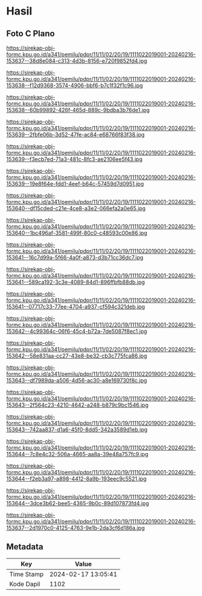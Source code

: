 # Hasil

## Foto C Plano

https://sirekap-obj-formc.kpu.go.id/a341/pemilu/pdpr/11/11/02/20/19/1111022019001-20240216-153637--38d8e084-c313-4d3b-8156-e720f9852fd4.jpg

https://sirekap-obj-formc.kpu.go.id/a341/pemilu/pdpr/11/11/02/20/19/1111022019001-20240216-153638--f12d9368-3574-4906-bbf6-b7c1f32f1c96.jpg

https://sirekap-obj-formc.kpu.go.id/a341/pemilu/pdpr/11/11/02/20/19/1111022019001-20240216-153638--60b99892-426f-465d-889c-9bdba3b76de1.jpg

https://sirekap-obj-formc.kpu.go.id/a341/pemilu/pdpr/11/11/02/20/19/1111022019001-20240216-153639--2fbfe06b-3d52-47fe-ac84-e68766f83f38.jpg

https://sirekap-obj-formc.kpu.go.id/a341/pemilu/pdpr/11/11/02/20/19/1111022019001-20240216-153639--f3ecb7ed-71a3-481c-8fc3-ae2106ee5f43.jpg

https://sirekap-obj-formc.kpu.go.id/a341/pemilu/pdpr/11/11/02/20/19/1111022019001-20240216-153639--19e8f64e-fdd1-4eef-b64c-57459d7d0951.jpg

https://sirekap-obj-formc.kpu.go.id/a341/pemilu/pdpr/11/11/02/20/19/1111022019001-20240216-153640--df15cded-c21e-4ce8-a3e2-066efa2a0e65.jpg

https://sirekap-obj-formc.kpu.go.id/a341/pemilu/pdpr/11/11/02/20/19/1111022019001-20240216-153640--1bc496af-3581-499f-80c0-c48593c00e86.jpg

https://sirekap-obj-formc.kpu.go.id/a341/pemilu/pdpr/11/11/02/20/19/1111022019001-20240216-153641--16c7d99a-5f66-4a0f-a873-d3b71cc36dc7.jpg

https://sirekap-obj-formc.kpu.go.id/a341/pemilu/pdpr/11/11/02/20/19/1111022019001-20240216-153641--589ca192-3c3e-4089-84d1-896ffbfb88db.jpg

https://sirekap-obj-formc.kpu.go.id/a341/pemilu/pdpr/11/11/02/20/19/1111022019001-20240216-153641--07717c33-77ee-4704-a937-cf594c321deb.jpg

https://sirekap-obj-formc.kpu.go.id/a341/pemilu/pdpr/11/11/02/20/19/1111022019001-20240216-153642--4c99364c-06f6-45c4-b72a-7de5087f8ec1.jpg

https://sirekap-obj-formc.kpu.go.id/a341/pemilu/pdpr/11/11/02/20/19/1111022019001-20240216-153642--58e831aa-cc27-43e8-be32-cb3c775fca86.jpg

https://sirekap-obj-formc.kpu.go.id/a341/pemilu/pdpr/11/11/02/20/19/1111022019001-20240216-153643--df7989da-a506-4d56-ac30-a8e169730f8c.jpg

https://sirekap-obj-formc.kpu.go.id/a341/pemilu/pdpr/11/11/02/20/19/1111022019001-20240216-153643--2f564c23-4210-4642-a248-b879c9bc1546.jpg

https://sirekap-obj-formc.kpu.go.id/a341/pemilu/pdpr/11/11/02/20/19/1111022019001-20240216-153643--742aa837-d1a6-45f0-8dd5-342a3589d1eb.jpg

https://sirekap-obj-formc.kpu.go.id/a341/pemilu/pdpr/11/11/02/20/19/1111022019001-20240216-153644--7c8e4c32-506a-4665-aa8a-39e48a757fc9.jpg

https://sirekap-obj-formc.kpu.go.id/a341/pemilu/pdpr/11/11/02/20/19/1111022019001-20240216-153644--f2eb3a97-a898-4412-8a9b-193eec9c5521.jpg

https://sirekap-obj-formc.kpu.go.id/a341/pemilu/pdpr/11/11/02/20/19/1111022019001-20240216-153644--3dce3b62-bee5-4365-9b0c-89d107873fd4.jpg

https://sirekap-obj-formc.kpu.go.id/a341/pemilu/pdpr/11/11/02/20/19/1111022019001-20240216-153637--2d1970c0-4125-4763-9e1b-2da3cf6d186a.jpg


## Metadata

| Key        | Value               |
| ---------- | ------------------- |
| Time Stamp | 2024-02-17 13:05:41 |
| Kode Dapil | 1102                |



